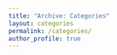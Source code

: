 ```yaml
---
title: "Archive: Categories"
layout: categories
permalink: /categories/
author_profile: true
---
```

